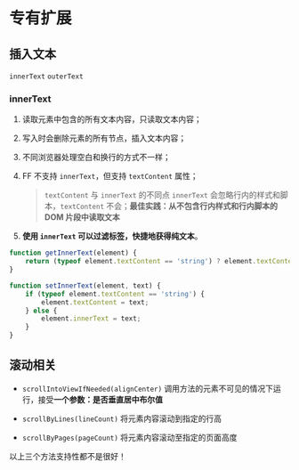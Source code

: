 # 专有扩展

## 插入文本
`innerText` `outerText`

### innerText
1. 读取元素中包含的所有文本内容，只读取文本内容；

2. 写入时会删除元素的所有节点，插入文本内容；

3. 不同浏览器处理空白和换行的方式不一样；

4. FF 不支持 `innerText`，但支持 `textContent` 属性；
    > `textContent` 与 `innerText` 的不同点
`innerText` 会忽略行内的样式和脚本，`textContent` 不会；**最佳实践：从不包含行内样式和行内脚本的 DOM 片段中读取文本**

5. **使用 `innerText` 可以过滤标签，快捷地获得纯文本**。

```javascript
function getInnerText(element) {
    return (typeof element.textContent == 'string') ? element.textContent : element.innerText;
}

function setInnerText(element, text) {
    if (typeof element.textContent == 'string') {
        element.textContent = text;
    } else {
        element.innerText = text;
    }
}
```

## 滚动相关
* `scrollIntoViewIfNeeded(alignCenter)` 调用方法的元素不可见的情况下运行，接受**一个参数：是否垂直居中布尔值**

* `scrollByLines(lineCount)` 将元素内容滚动到指定的行高

* `scrollByPages(pageCount)` 将元素内容滚动至指定的页面高度

以上三个方法支持性都不是很好！
